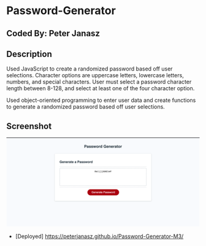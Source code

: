 # Password-Generator

## Coded By: Peter Janasz

## Description
Used JavaScript to create a randomized password based off user selections. Character options are uppercase letters, lowercase letters, numbers, and special characters. User must select a password character length between 8-128, and select at least one of the four character option. 

Used object-oriented programming to enter user data and create functions to generate a randomized password based off user selections. 

## Screenshot

![Screenshot of website](assets/images/../../Assets/Screenshot%202023-07-05%20at%2012.23.00%20PM.png)

 - [Deployed] https://peterjanasz.github.io/Password-Generator-M3/